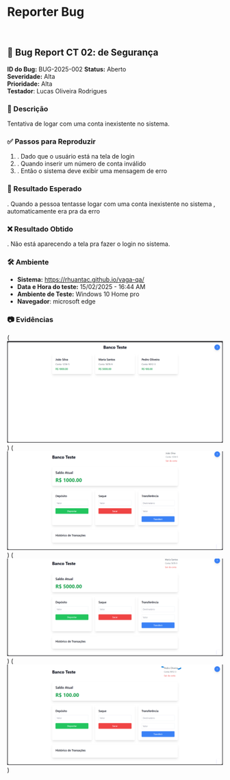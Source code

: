 # Reporter Bug
<br/>

## 🐞 Bug Report CT 02: de Segurança

**ID do Bug:** BUG-2025-002 
**Status:** Aberto  
**Severidade:** Alta  
**Prioridade:** Alta  
**Testador**: Lucas Oliveira Rodrigues

### 📌 Descrição


 Tentativa de logar com uma conta inexistente no sistema.



### ✅ Passos para Reproduzir
1. . Dado que o usuário está na tela de login
2. . Quando inserir um número de conta inválido
3. . Então o sistema deve exibir uma mensagem de erro

### 🔎 Resultado Esperado
. Quando a pessoa tentasse logar com uma conta inexistente no sistema , automaticamente era pra da erro

### ❌ Resultado Obtido
. Não está aparecendo a tela pra fazer o login no sistema.

### 🛠 Ambiente
- **Sistema:**  https://rhuantac.github.io/vaga-qa/ 
- **Data e Hora do teste:** 15/02/2025 - 16:44 AM  
- **Ambiente de Teste:** Windows 10 Home pro 
- **Navegador**: microsoft edge

### 📷 Evidências

(![alt text](<../assets/cenario 1.png>))
(![alt text](<../assets/cenario 1 2.png>))
(![alt text](<../assets/cenario1 mariana.png>))
(![alt text](<../assets/cenario pedro.png>))

